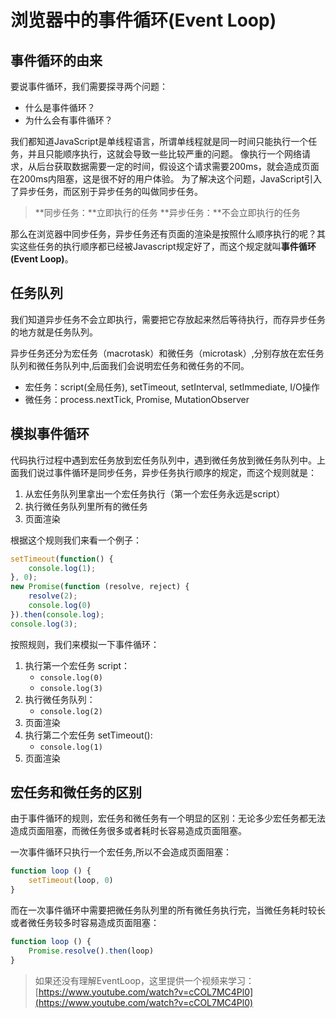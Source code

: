 # 浏览器中的事件循环(Event Loop)

## 事件循环的由来

要说事件循环，我们需要探寻两个问题：

- 什么是事件循环？
- 为什么会有事件循环？

我们都知道JavaScript是单线程语言，所谓单线程就是同一时间只能执行一个任务，并且只能顺序执行，这就会导致一些比较严重的问题。
像执行一个网络请求，从后台获取数据需要一定的时间，假设这个请求需要200ms，就会造成页面在200ms内阻塞，这是很不好的用户体验。 
为了解决这个问题，JavaScript引入了异步任务，而区别于异步任务的叫做同步任务。

> **同步任务：**立即执行的任务
> **异步任务：**不会立即执行的任务

那么在浏览器中同步任务，异步任务还有页面的渲染是按照什么顺序执行的呢？其实这些任务的执行顺序都已经被Javascript规定好了，而这个规定就叫**事件循环(Event Loop)**。

## 任务队列

我们知道异步任务不会立即执行，需要把它存放起来然后等待执行，而存异步任务的地方就是任务队列。

异步任务还分为宏任务（macrotask）和微任务（microtask）,分别存放在宏任务队列和微任务队列中,后面我们会说明宏任务和微任务的不同。

- 宏任务：script(全局任务), setTimeout, setInterval, setImmediate, I/O操作
- 微任务：process.nextTick, Promise, MutationObserver

## 模拟事件循环

代码执行过程中遇到宏任务放到宏任务队列中，遇到微任务放到微任务队列中。上面我们说过事件循环是同步任务，异步任务执行顺序的规定，而这个规则就是：

1. 从宏任务队列里拿出一个宏任务执行（第一个宏任务永远是script）
2. 执行微任务队列里所有的微任务
3. 页面渲染

根据这个规则我们来看一个例子：

```js
setTimeout(function() {
    console.log(1);
}, 0);
new Promise(function (resolve, reject) {
    resolve(2);
    console.log(0)
}).then(console.log);
console.log(3);
```
按照规则，我们来模拟一下事件循环：

1. 执行第一个宏任务 script：
    - `console.log(0)`
    - `console.log(3)`
2. 执行微任务队列：
    -  `console.log(2)`
3. 页面渲染
4. 执行第二个宏任务 setTimeout():
    - `console.log(1)`
5. 页面渲染

## 宏任务和微任务的区别

由于事件循环的规则，宏任务和微任务有一个明显的区别：无论多少宏任务都无法造成页面阻塞，而微任务很多或者耗时长容易造成页面阻塞。

一次事件循环只执行一个宏任务,所以不会造成页面阻塞：

```js
function loop () {
    setTimeout(loop, 0)
}
```

而在一次事件循环中需要把微任务队列里的所有微任务执行完，当微任务耗时较长或者微任务较多时容易造成页面阻塞：

```js
function loop () {
    Promise.resolve().then(loop)
}
```

> 如果还没有理解EventLoop，这里提供一个视频来学习：[https://www.youtube.com/watch?v=cCOL7MC4Pl0](https://www.youtube.com/watch?v=cCOL7MC4Pl0)

